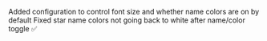 Added configuration to control font size and whether name colors are on by default
Fixed star name colors not going back to white after name/color toggle ✅